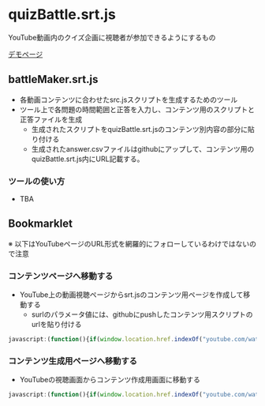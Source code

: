 # quizBattle.srt.js

YouTube動画内のクイズ企画に視聴者が参加できるようにするもの

[デモページ](https://srtjs.azurewebsites.net/?v=5HPPGh7bNrQ&surl=https://raw.githubusercontent.com/t-yokota/quizBattle/master/contents/demo/forDemoQuizBattle/quizBattle.srt.js)

## battleMaker.srt.js

- 各動画コンテンツに合わせたsrc.jsスクリプトを生成するためのツール
- ツール上で各問題の時間範囲と正答を入力し、コンテンツ用のスクリプトと正答ファイルを生成
  - 生成されたスクリプトをquizBattle.srt.jsのコンテンツ別内容の部分に貼り付ける
  - 生成されたanswer.csvファイルはgithubにアップして、コンテンツ用のquizBattle.srt.js内にURL記載する。

### ツールの使い方

- TBA

## Bookmarklet

※ 以下はYouTubeページのURL形式を網羅的にフォローしているわけではないので注意

### コンテンツページへ移動する

- YouTube上の動画視聴ページからsrt.jsのコンテンツ用ページを作成して移動する
  - surlのパラメータ値には、githubにpushしたコンテンツ用スクリプトのurlを貼り付ける

```js
javascript:(function(){if(window.location.href.indexOf("youtube.com/watch")>-1){var a=window.location.search.split("v=")[1].substring(0,11);window.open("https://srtjs.azurewebsites.net/?v="+a+"&surl=")}else alert("use this bookmarklet in youtube video page: \n'https://www.youtube.com/watch?v=...'")})();
```

### コンテンツ生成用ページへ移動する

- YouTubeの視聴画面からコンテンツ作成用画面に移動する

```js
javascript:(function(){if(window.location.href.indexOf("youtube.com/watch")>-1){var a=window.location.search.split("v=")[1].substring(0,11);window.open("https://srtjs.azurewebsites.net/?v="+a+"&surl=https://raw.githubusercontent.com/t-yokota/quizBattle/master/src/battleMaker.srt.js")}else alert("use this bookmarklet in youtube video page: \n'https://www.youtube.com/watch?v=...'")})();
```
